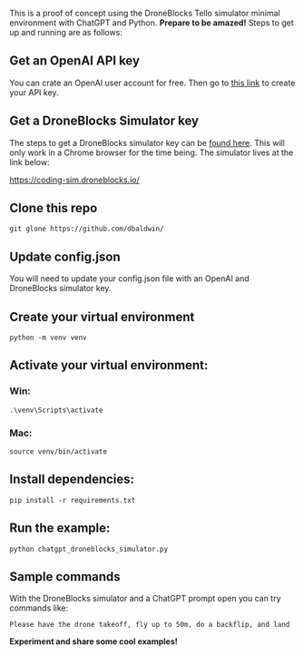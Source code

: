 This is a proof of concept using the DroneBlocks Tello simulator minimal environment with ChatGPT and Python. **Prepare to be amazed!** Steps to get up and running are as follows:

## Get an OpenAI API key

You can crate an OpenAI user account for free. Then go to [this link](https://platform.openai.com/account/api-keys) to create your API key.

## Get a DroneBlocks Simulator key

The steps to get a DroneBlocks simulator key can be [found here](https://pypi.org/project/DroneBlocksTelloSimulator/). This will only work in a Chrome browser for the time being. The simulator lives at the link below:

https://coding-sim.droneblocks.io/

## Clone this repo

```
git glone https://github.com/dbaldwin/
```

## Update config.json

You will need to update your config.json file with an OpenAI and DroneBlocks simulator key.

## Create your virtual environment

```
python -m venv venv
```

## Activate your virtual environment:

### Win:

```
.\venv\Scripts\activate
```

### Mac:

```
source venv/bin/activate
```

## Install dependencies:

```
pip install -r requirements.txt
```

## Run the example:

```
python chatgpt_droneblocks_simulator.py
```

## Sample commands

With the DroneBlocks simulator and a ChatGPT prompt open you can try commands like:

```
Please have the drone takeoff, fly up to 50m, do a backflip, and land
```

**Experiment and share some cool examples!**
